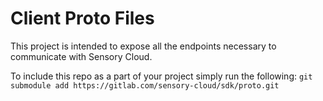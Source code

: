 # Client Proto Files

This project is intended to expose all the endpoints necessary to communicate with Sensory Cloud.

To include this repo as a part of your project simply run the following: `git submodule add https://gitlab.com/sensory-cloud/sdk/proto.git`
